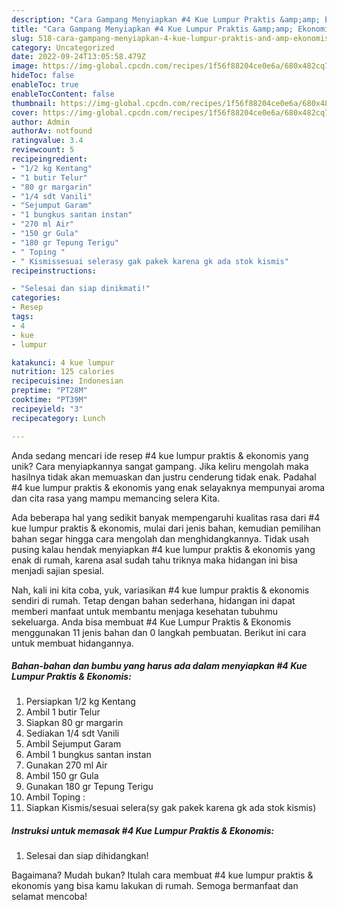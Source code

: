 ```yaml
---
description: "Cara Gampang Menyiapkan #4 Kue Lumpur Praktis &amp;amp; Ekonomis yang Bisa Manjain Lidah"
title: "Cara Gampang Menyiapkan #4 Kue Lumpur Praktis &amp;amp; Ekonomis yang Bisa Manjain Lidah"
slug: 518-cara-gampang-menyiapkan-4-kue-lumpur-praktis-and-amp-ekonomis-yang-bisa-manjain-lidah
category: Uncategorized
date: 2022-09-24T13:05:58.479Z
image: https://img-global.cpcdn.com/recipes/1f56f88204ce0e6a/680x482cq70/4-kue-lumpur-praktis-ekonomis-foto-resep-utama.jpg
hideToc: false
enableToc: true
enableTocContent: false
thumbnail: https://img-global.cpcdn.com/recipes/1f56f88204ce0e6a/680x482cq70/4-kue-lumpur-praktis-ekonomis-foto-resep-utama.jpg
cover: https://img-global.cpcdn.com/recipes/1f56f88204ce0e6a/680x482cq70/4-kue-lumpur-praktis-ekonomis-foto-resep-utama.jpg
author: Admin
authorAv: notfound
ratingvalue: 3.4
reviewcount: 5
recipeingredient:
- "1/2 kg Kentang"
- "1 butir Telur"
- "80 gr margarin"
- "1/4 sdt Vanili"
- "Sejumput Garam"
- "1 bungkus santan instan"
- "270 ml Air"
- "150 gr Gula"
- "180 gr Tepung Terigu"
- " Toping "
- " Kismissesuai selerasy gak pakek karena gk ada stok kismis"
recipeinstructions:

- "Selesai dan siap dinikmati!"
categories:
- Resep
tags:
- 4
- kue
- lumpur

katakunci: 4 kue lumpur 
nutrition: 125 calories
recipecuisine: Indonesian
preptime: "PT28M"
cooktime: "PT39M"
recipeyield: "3"
recipecategory: Lunch

---
```





Anda sedang mencari ide resep #4 kue lumpur praktis &amp; ekonomis yang unik? Cara menyiapkannya sangat gampang. Jika keliru mengolah maka hasilnya tidak akan memuaskan dan justru cenderung tidak enak. Padahal #4 kue lumpur praktis &amp; ekonomis yang enak selayaknya mempunyai aroma dan cita rasa yang mampu memancing selera Kita.







Ada beberapa hal yang sedikit banyak mempengaruhi kualitas rasa dari #4 kue lumpur praktis &amp; ekonomis, mulai dari jenis bahan, kemudian pemilihan bahan segar hingga cara mengolah dan menghidangkannya. Tidak usah pusing kalau hendak menyiapkan #4 kue lumpur praktis &amp; ekonomis yang enak di rumah, karena asal sudah tahu triknya maka hidangan ini bisa menjadi sajian spesial.






Nah, kali ini kita coba, yuk, variasikan #4 kue lumpur praktis &amp; ekonomis sendiri di rumah. Tetap dengan bahan sederhana, hidangan ini dapat memberi manfaat untuk membantu menjaga kesehatan tubuhmu sekeluarga. Anda bisa membuat #4 Kue Lumpur Praktis &amp; Ekonomis menggunakan 11 jenis bahan dan 0 langkah pembuatan. Berikut ini cara untuk membuat hidangannya.

<!--inarticleads1-->

##### Bahan-bahan dan bumbu yang harus ada dalam menyiapkan #4 Kue Lumpur Praktis &amp; Ekonomis:

1. Persiapkan 1/2 kg Kentang
1. Ambil 1 butir Telur
1. Siapkan 80 gr margarin
1. Sediakan 1/4 sdt Vanili
1. Ambil Sejumput Garam
1. Ambil 1 bungkus santan instan
1. Gunakan 270 ml Air
1. Ambil 150 gr Gula
1. Gunakan 180 gr Tepung Terigu
1. Ambil  Toping :
1. Siapkan  Kismis/sesuai selera(sy gak pakek karena gk ada stok kismis)




<!--inarticleads2-->

##### Instruksi untuk memasak #4 Kue Lumpur Praktis &amp; Ekonomis:


1. Selesai dan siap dihidangkan!



Bagaimana? Mudah bukan? Itulah cara membuat #4 kue lumpur praktis &amp; ekonomis yang bisa kamu lakukan di rumah. Semoga bermanfaat dan selamat mencoba!
